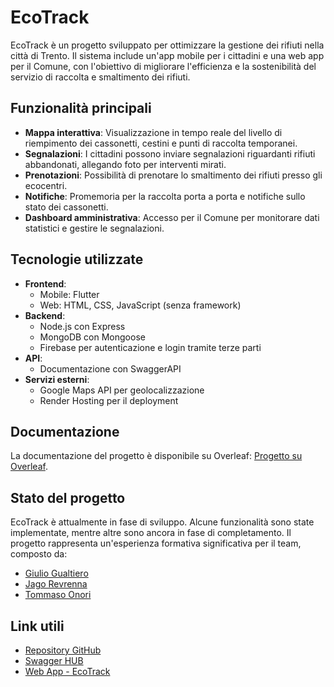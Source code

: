 # EcoTrack

EcoTrack è un progetto sviluppato per ottimizzare la gestione dei rifiuti nella città di Trento. Il sistema include un'app mobile per i cittadini e una web app per il Comune, con l'obiettivo di migliorare l'efficienza e la sostenibilità del servizio di raccolta e smaltimento dei rifiuti.

## Funzionalità principali

- **Mappa interattiva**: Visualizzazione in tempo reale del livello di riempimento dei cassonetti, cestini e punti di raccolta temporanei.
- **Segnalazioni**: I cittadini possono inviare segnalazioni riguardanti rifiuti abbandonati, allegando foto per interventi mirati.
- **Prenotazioni**: Possibilità di prenotare lo smaltimento dei rifiuti presso gli ecocentri.
- **Notifiche**: Promemoria per la raccolta porta a porta e notifiche sullo stato dei cassonetti.
- **Dashboard amministrativa**: Accesso per il Comune per monitorare dati statistici e gestire le segnalazioni.

## Tecnologie utilizzate

- **Frontend**:
  - Mobile: Flutter
  - Web: HTML, CSS, JavaScript (senza framework)
- **Backend**:
  - Node.js con Express
  - MongoDB con Mongoose
  - Firebase per autenticazione e login tramite terze parti
- **API**:
  - Documentazione con SwaggerAPI
- **Servizi esterni**:
  - Google Maps API per geolocalizzazione
  - Render Hosting per il deployment

## Documentazione

La documentazione del progetto è disponibile su Overleaf: [Progetto su Overleaf](https://www.overleaf.com/project/67d052fd4f5b8b0092e948a4).

## Stato del progetto

EcoTrack è attualmente in fase di sviluppo. Alcune funzionalità sono state implementate, mentre altre sono ancora in fase di completamento. Il progetto rappresenta un'esperienza formativa significativa per il team, composto da:

- [Giulio Gualtiero](https://github.com/giuliogualtiero)
- [Jago Revrenna](https://github.com/jagorev)
- [Tommaso Onori](https://github.com/tommasoonori)

## Link utili

- [Repository GitHub](https://github.com/jagorev/EcoTrack)
- [Swagger HUB](https://app.swaggerhub.com/apis-docs/universityoftrento/EcoTrackAPI/1.0.0)
- [Web App - EcoTrack](https://ecotrack-6pp4.onrender.com/)


